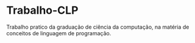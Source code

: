 # Trabalho-CLP
 Trabalho pratico da graduação de ciência da computação, na matéria de conceitos de linguagem de programação.
